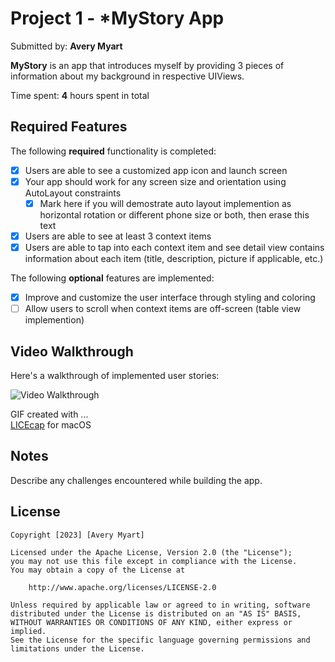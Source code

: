 # Project 1 - *MyStory App

Submitted by: **Avery Myart**

**MyStory** is an app that introduces myself by providing 3 pieces of information about my background in respective UIViews. 

Time spent: **4** hours spent in total

## Required Features

The following **required** functionality is completed:

- [x] Users are able to see a customized app icon and launch screen
- [x] Your app should work for any screen size and orientation using AutoLayout constraints
  - [x] Mark here if you will demostrate auto layout implemention as horizontal rotation or different phone size or both, then erase this text
- [x] Users are able to see at least 3 context items
- [x] Users are able to tap into each context item and see detail view contains information about each item (title, description, picture if applicable, etc.)
 
The following **optional** features are implemented:

- [x] Improve and customize the user interface through styling and coloring
- [ ] Allow users to scroll when context items are off-screen (table view implemention)

## Video Walkthrough

Here's a walkthrough of implemented user stories:

<img src='https://github.com/AveryMyart/MyStory/blob/main/iOS102-Proj1.gif' title='Video Walkthrough' width='' alt='Video Walkthrough' />


GIF created with ...  
[LICEcap]([https://www.cockos.com/licecap/) for macOS

## Notes

Describe any challenges encountered while building the app.

## License

    Copyright [2023] [Avery Myart]

    Licensed under the Apache License, Version 2.0 (the "License");
    you may not use this file except in compliance with the License.
    You may obtain a copy of the License at

        http://www.apache.org/licenses/LICENSE-2.0

    Unless required by applicable law or agreed to in writing, software
    distributed under the License is distributed on an "AS IS" BASIS,
    WITHOUT WARRANTIES OR CONDITIONS OF ANY KIND, either express or implied.
    See the License for the specific language governing permissions and
    limitations under the License.
